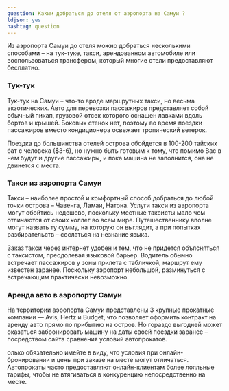 ```yaml
---
question: Каким добраться до отеля от аэропорта на Самуи ?
ldjson: yes
hashtag: question
---
```



Из аэропорта Самуи до отеля можно добраться несколькими способами – на тук-туке, такси, арендованном автомобиле или воспользоваться трансфером, который многие отели предоставляют бесплатно.

### Тук-тук

Тук-тук на Самуи – что-то вроде маршрутных такси, но весьма экзотических. Авто для перевозки пассажиров представляет собой обычный пикап, грузовой отсек которого оснащен лавками вдоль бортов и крышей. Боковых стенок нет, поэтому во время поездки пассажиров вместо кондиционера освежает тропический ветерок.

Поездка до большинства отелей острова обойдется в 100-200 тайских бат с человека ($3-6), но нужно быть готовым к тому, что помимо Вас в нем будут и другие пассажиры, и пока машина не заполнится, она не двинется с места.

### Такси из аэропорта Самуи

Такси – наиболее простой и комфортный способ добраться до любой точки острова – Чавенга, Ламаи, Натона. Услуги такси из аэропорта могут обойтись недешево, поскольку местные таксисты мало чем отличаются от своих коллег во всем мире. Путешественнику вполне могут назвать ту сумму, на которую он выглядит, а при попытках разбирательств – сослаться на незнание языка.

Заказ такси через интернет удобен и тем, что не придется объясняться с таксистом, преодолевая языковой барьер. Водитель обычно встречает пассажиров у зоны прилета с табличкой, маршрут ему известен заранее. Поскольку аэропорт небольшой, разминуться с встречающим практически невозможно.

### Аренда авто в аэропорту Самуи

На территории аэропорта Самуи представлены 3 крупные прокатные компании — Avis, Hertz и Budget, что позволяет оформить контракт на аренду авто прямо по прибытию на остров. Но гораздо выгодней может оказаться забронировать машину на даты своей поездки заранее – посредством сайта сравнения условий автопрокатов.

олько обязательно имейте в виду, что условия при онлайн-бронировании и цены при заказе на месте могут отличаться. Автопрокаты часто предоставляют онлайн-клиентам более лояльные тарифы, чтобы не втягиваться в конкуренцию непосредственно на месте.
